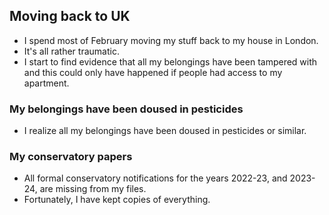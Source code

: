## Moving back to UK

- I spend most of February moving my stuff back to my house in London.
- It's all rather traumatic.
- I start to find evidence that all my belongings have been tampered with and this could only have happened if people had access to my apartment.

### My belongings have been doused in pesticides

- I realize all my belongings have been doused in pesticides or similar.

### My conservatory papers

- All formal conservatory notifications for the years 2022-23, and 2023-24, are missing from my files.
- Fortunately, I have kept copies of everything.
